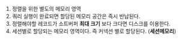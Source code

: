 1. 정렬을 위한 별도의 메모리 영역
1. 쿼리 실행이 완료되면 할당된 메모리 공간은 즉시 반납된다.
1. 정렬해야할 레코드가 소트버퍼 __최대 크기__ 보다 크다면 디스크를 이용한다.
1. 세션별로 할당되는 메모리 영역이다. 즉 커넥션 별로 할당된다. (__세션메모리__)
